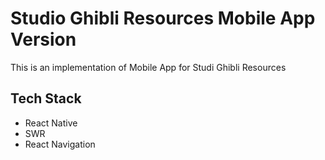<div>
  <h1>Studio Ghibli Resources Mobile App Version</h1>
  <p>This is an implementation of Mobile App for Studi Ghibli Resources</p>
</div>

## Tech Stack

- React Native
- SWR
- React Navigation
